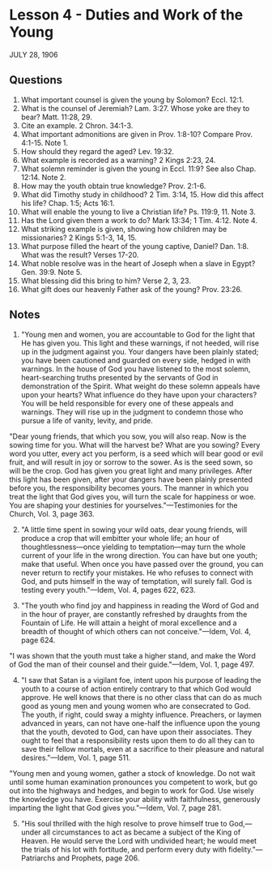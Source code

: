 # Lesson 4 - Duties and Work of the Young

JULY 28, 1906

## Questions

1. What important counsel is given the young by Solomon? Eccl. 12:1.
2. What is the counsel of Jeremiah? Lam. 3:27. Whose yoke are they to bear? Matt. 11:28, 29.
3. Cite an example. 2 Chron. 34:1-3.
4. What important admonitions are given in Prov. 1:8-10? Compare Prov. 4:1-15. Note 1.
5. How should they regard the aged? Lev. 19:32.
6. What example is recorded as a warning? 2 Kings 2:23, 24.
7. What solemn reminder is given the young in Eccl. 11:9? See also Chap. 12:14. Note 2.
8. How may the youth obtain true knowledge? Prov. 2:1-6.
9. What did Timothy study in childhood? 2 Tim. 3:14, 15. How did this affect his life? Chap. 1:5; Acts 16:1.
10. What will enable the young to live a Christian life? Ps. 119:9, 11. Note 3.
11. Has the Lord given them a work to do? Mark 13:34; 1 Tim. 4:12. Note 4.
12. What striking example is given, showing how children may be missionaries? 2 Kings 5:1-3, 14, 15.
13. What purpose filled the heart of the young captive, Daniel? Dan. 1:8. What was the result? Verses 17-20.
14. What noble resolve was in the heart of Joseph when a slave in Egypt? Gen. 39:9. Note 5.
15. What blessing did this bring to him? Verse 2, 3, 23.
16. What gift does our heavenly Father ask of the young? Prov. 23:26.

## Notes

1. "Young men and women, you are accountable to God for the light that He has given you. This light and these warnings, if not heeded, will rise up in the judgment against you. Your dangers have been plainly stated; you have been cautioned and guarded on every side, hedged in with warnings. In the house of God you have listened to the most solemn, heart-searching truths presented by the servants of God in demonstration of the Spirit. What weight do these solemn appeals have upon your hearts? What influence do they have upon your characters? You will be held responsible for every one of these appeals and warnings. They will rise up in the judgment to condemn those who pursue a life of vanity, levity, and pride.

"Dear young friends, that which you sow, you will also reap. Now is the sowing time for you. What will the harvest be? What are you sowing? Every word you utter, every act you perform, is a seed which will bear good or evil fruit, and will result in joy or sorrow to the sower. As is the seed sown, so will be the crop. God has given you great light and many privileges. After this light has been given, after your dangers have been plainly presented before you, the responsibility becomes yours. The manner in which you treat the light that God gives you, will turn the scale for happiness or woe. You are shaping your destinies for yourselves."—Testimonies for the Church, Vol. 3, page 363.

2. "A little time spent in sowing your wild oats, dear young friends, will produce a crop that will embitter your whole life; an hour of thoughtlessness—once yielding to temptation—may turn the whole current of your life in the wrong direction. You can have but one youth; make that useful. When once you have passed over the ground, you can never return to rectify your mistakes. He who refuses to connect with God, and puts himself in the way of temptation, will surely fall. God is testing every youth."—Idem, Vol. 4, pages 622, 623.

3. "The youth who find joy and happiness in reading the Word of God and in the hour of prayer, are constantly refreshed by draughts from the Fountain of Life. He will attain a height of moral excellence and a breadth of thought of which others can not conceive."—Idem, Vol. 4, page 624.

"I was shown that the youth must take a higher stand, and make the Word of God the man of their counsel and their guide."—Idem, Vol. 1, page 497.

4. "I saw that Satan is a vigilant foe, intent upon his purpose of leading the youth to a course of action entirely contrary to that which God would approve. He well knows that there is no other class that can do as much good as young men and young women who are consecrated to God. The youth, if right, could sway a mighty influence. Preachers, or laymen advanced in years, can not have one-half the influence upon the young that the youth, devoted to God, can have upon their associates. They ought to feel that a responsibility rests upon them to do all they can to save their fellow mortals, even at a sacrifice to their pleasure and natural desires."—Idem, Vol. 1, page 511.

"Young men and young women, gather a stock of knowledge. Do not wait until some human examination pronounces you competent to work, but go out into the highways and hedges, and begin to work for God. Use wisely the knowledge you have. Exercise your ability with faithfulness, generously imparting the light that God gives you."—Idem, Vol. 7, page 281.

5. "His soul thrilled with the high resolve to prove himself true to God,—under all circumstances to act as became a subject of the King of Heaven. He would serve the Lord with undivided heart; he would meet the trials of his lot with fortitude, and perform every duty with fidelity."—Patriarchs and Prophets, page 206.